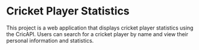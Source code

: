 # Cricket Player Statistics
This project is a web application that displays cricket player statistics using the CricAPI. Users can search for a cricket player by name and view their personal information and statistics.
